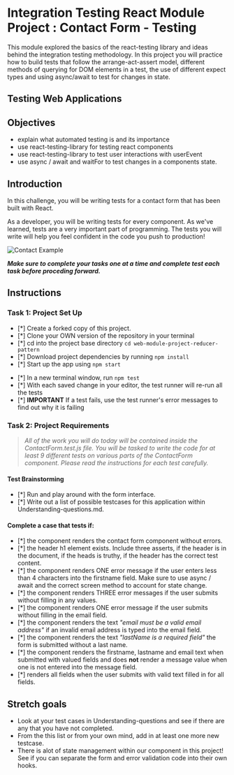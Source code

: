 # Integration Testing React Module Project : Contact Form - Testing

This module explored the basics of the react-testing library and ideas behind the integration testing methodology. In this project you will practice how to build tests that follow the arrange-act-assert model, different methods of querying for DOM elements in a test, the use of different expect types and using async/await to test for changes in state.

## Testing Web Applications

## Objectives

- explain what automated testing is and its importance
- use react-testing-library for testing react components
- use react-testing-library to test user interactions with userEvent
- use async / await and waitFor to test changes in a components state.

## Introduction

In this challenge, you will be writing tests for a contact form that has been built with React.

As a developer, you will be writing tests for every component. As we've learned, tests are a very important part of programming. The tests you will write will help you feel confident in the code you push to production!

![Contact Example](project-goals.gif)

**_Make sure to complete your tasks one at a time and complete test each task before proceding forward._**

## Instructions

### Task 1: Project Set Up

- [*] Create a forked copy of this project.
- [*] Clone your OWN version of the repository in your terminal
- [*] cd into the project base directory `cd web-module-project-reducer-pattern`
- [*] Download project dependencies by running `npm install`
- [*] Start up the app using `npm start`

* [*] In a new terminal window, run `npm test`
* [*] With each saved change in your editor, the test runner will re-run all the tests
* [*] **IMPORTANT** If a test fails, use the test runner's error messages to find out why it is failing

### Task 2: Project Requirements

> _All of the work you will do today will be contained inside the ContactForm.test.js file. You will be tasked to write the code for at least 9 different tests on various parts of the ContactForm component. Please read the instructions for each test carefully._

#### Test Brainstorming

- [*] Run and play around with the form interface.
- [*] Write out a list of possible testcases for this application within Understanding-questions.md.

#### Complete a case that tests if:

- [*] the component renders the contact form component without errors.
- [*] the header h1 element exists. Include three asserts, if the header is in the document, if the heads is truthy, if the header has the correct test content.
- [*] the component renders ONE error message if the user enters less than 4 characters into the firstname field. Make sure to use async / await and the correct screen method to account for state change.
- [*] the component renders THREE error messages if the user submits without filling in any values.
- [*] the component renders ONE error message if the user submits without filling in the email field.
- [*] the component renders the text _"email must be a valid email address"_ if an invalid email address is typed into the email field.
- [*] the component renders the text _"lastName is a required field"_ the form is submitted without a last name.
- [*] the component renders the firstname, lastname and email text when submitted with valued fields and does **not** render a message value when one is not entered into the message field.
- [*] renders all fields when the user submits with valid text filled in for all fields.

## Stretch goals

- Look at your test cases in Understanding-questions and see if there are any that you have not completed.
- From the this list or from your own mind, add in at least one more new testcase.
- There is alot of state management within our component in this project! See if you can separate the form and error validation code into their own hooks.
